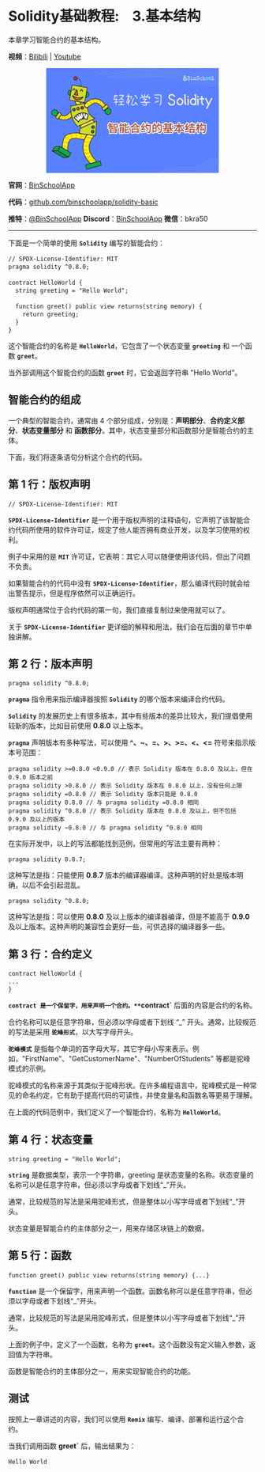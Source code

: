 # Solidity基础教程:&nbsp;&nbsp;&nbsp;&nbsp;3.基本结构 

本章学习智能合约的基本结构。

**视频**：[Bilibili](https://#)  |  [Youtube](https://#)
<p align="center"><img src="./img/solidity-basic-v3.png" align="middle" /></p>

**官网**：[BinSchoolApp](https://binschool.app)

**代码**：[github.com/binschoolapp/solidity-basic](https://github.com/binschoolapp/solidity-basic)

**推特**：[@BinSchoolApp](https://twitter.com/BinSchoolApp)    **Discord**：[BinSchoolApp](https://discord.gg/PB2YEvggWq)   **微信**：bkra50 

-----
下面是一个简单的使用 **`Solidity`** 编写的智能合约：

```solidity
// SPDX-License-Identifier: MIT
pragma solidity ^0.8.0;

contract HelloWorld {
  string greeting = "Hello World";

  function greet() public view returns(string memory) { 
    return greeting; 
  } 
}
```

这个智能合约的名称是 **`HelloWorld`**，它包含了一个状态变量 **`greeting`** 和 一个函数 **`greet`**。

当外部调用这个智能合约的函数 **`greet`** 时，它会返回字符串 "Hello World"。

## 智能合约的组成
一个典型的智能合约，通常由 4 个部分组成，分别是：**声明部分**、**合约定义部分**、**状态变量部分** 和 **函数部分**。其中，状态变量部分和函数部分是智能合约的主体。

下面，我们将逐条语句分析这个合约的代码。

## 第 1 行：版权声明

```solidity
// SPDX-License-Identifier: MIT
```

**`SPDX-License-Identifier`** 是一个用于版权声明的注释语句，它声明了该智能合约代码所使用的软件许可证，规定了他人能否拥有商业开发，以及学习使用的权利。

例子中采用的是 **`MIT`** 许可证，它表明：其它人可以随便使用该代码，但出了问题不负责。

如果智能合约的代码中没有 **`SPDX-License-Identifier`**，那么编译代码时就会给出警告提示，但是程序依然可以正确运行。

版权声明通常位于合约代码的第一句，我们直接复制过来使用就可以了。

关于 **`SPDX-License-Identifier`** 更详细的解释和用法，我们会在后面的章节中单独讲解。

## 第 2 行：版本声明

```solidity
pragma solidity ^0.8.0;
```

**`pragma`** 指令用来指示编译器按照 **`Solidity`** 的哪个版本来编译合约代码。

**`Solidity`** 的发展历史上有很多版本，其中有些版本的差异比较大，我们提倡使用较新的版本，比如目前使用 **0.8.0** 以上版本。

**`pragma`**  声明版本有多种写法，可以使用 **^、~、=、>、>=、<、<=** 符号来指示版本号范围：

```solidity
pragma solidity >=0.8.0 <0.9.0 // 表示 Solidity 版本在 0.8.0 及以上，但在 0.9.0 版本之前
pragma solidity >0.8.0 // 表示 Solidity 版本在 0.8.0 以上，没有任何上限
pragma solidity =0.8.0 // 表示 Solidity 版本只能是 0.8.0
pragma solidity 0.8.0 // 与 pragma solidity =0.8.0 相同
pragma solidity ^0.8.0 // 表示 Solidity 版本在 0.8.0 及以上，但不包括 0.9.0 及以上的版本
pragma solidity ~0.8.0 // 与 pragma solidity ^0.8.0 相同
```

在实际开发中，以上的写法都能找到范例，但常用的写法主要有两种：

```solidity
pragma solidity 0.8.7;
```

这种写法是指：只能使用 **0.8.7** 版本的编译器编译。这种声明的好处是版本明确，以后不会引起混乱。

```solidity
pragma solidity ^0.8.0;
```

这种写法是指：可以使用 **0.8.0** 及以上版本的编译器编译，但是不能高于 **0.9.0** 及以上版本。这种声明的兼容性会更好一些，可供选择的编译器多一些。

## 第 3 行：合约定义

```solidity
contract HelloWorld {
...
} 
```

**`contract 是一个保留字，用来声明一个合约。**`contract`** 后面的内容是合约的名称。

合约名称可以是任意字符串，但必须以字母或者下划线 “_” 开头。通常，比较规范的写法是采用 **`驼峰形式`**，以大写字母开头。

**`驼峰模式`** 是指每个单词的首字母大写，其它字母小写来表示。例如，"FirstName"、"GetCustomerName"、"NumberOfStudents" 等都是驼峰模式的示例。

驼峰模式的名称来源于其类似于驼峰形状。在许多编程语言中，驼峰模式是一种常见的命名约定，它有助于提高代码的可读性，并使变量名和函数名等更易于理解。

在上面的代码范例中，我们定义了一个智能合约，名称为 **`HelloWorld`**。

## 第 4 行：状态变量

```solidity
string greeting = "Hello World";
```

**`string`** 是数据类型，表示一个字符串，greeting 是状态变量的名称。状态变量的名称可以是任意字符串，但必须以字母或者下划线“_”开头。

通常，比较规范的写法是采用驼峰形式，但是整体以小写字母或者下划线“_”开头。

状态变量是智能合约的主体部分之一，用来存储区块链上的数据。

## 第 5 行：函数

```solidity
function greet() public view returns(string memory) {...}
```

**`function`** 是一个保留字，用来声明一个函数。函数名称可以是任意字符串，但必须以字母或者下划线“_”开头。

通常，比较规范的写法是采用驼峰形式，但是整体以小写字母或者下划线“_”开头。

上面的例子中，定义了一个函数，名称为 **`greet`**。这个函数没有定义输入参数，返回值为字符串。

函数是智能合约的主体部分之一，用来实现智能合约的功能。

## 测试
按照上一章讲述的内容，我们可以使用 **`Remix`** 编写、编译、部署和运行这个合约。

当我们调用函数 **greet`** 后，输出结果为：

```solidity
Hello World
```